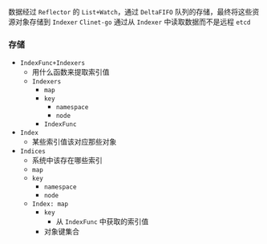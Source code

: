 数据经过 `Reflector` 的 `List+Watch`，通过 `DeltaFIFO` 队列的存储，最终将这些资源对象存储到 `Indexer`
`Clinet-go` 通过从 `Indexer` 中读取数据而不是远程 `etcd`

### 存储

- `IndexFunc+Indexers`
  - 用什么函数来提取索引值
  - `Indexers`
    - `map`
    - `key`
      - `namespace`
      - `node`
    - `IndexFunc`
- `Index`
  - 某些索引值该对应那些对象
- `Indices`
  - 系统中该存在哪些索引
  - `map`
  - `key`
    - `namespace`
    - `node`
  - `Index: map`
    - `key`
      - 从 `IndexFunc` 中获取的索引值
    - 对象键集合